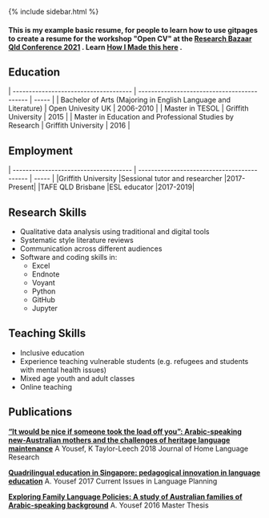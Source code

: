 
{% include sidebar.html %}


#### This is my example basic resume, for people to learn how to use gitpages to create a resume for the workshop "Open CV" at the [Research Bazaar Qld Conference 2021](https://resbaz.github.io/resbaz2021qld/) . Learn [How I Made this here](https://amandamiotto.github.io/Portfolio/HowIMadeThis) .

## Education

| ------------------------------------- | ------------------------------------------- | ----- |
| Bachelor of Arts (Majoring in English Language and Literature) | Open Univesity UK | 2006-2010 |
| Master in TESOL | Griffith University | 2015 |
| Master in Education and Professional Studies by Research | Griffith University | 2016 |

## Employment

| ------------------------------------- | ------------------------------------------- | ----- |
|Griffith University      |Sessional tutor and researcher |2017-Present|
|TAFE QLD Brisbane |ESL educator |2017-2019|

## Research Skills
- Qualitative data analysis using traditional and digital tools
- Systematic style literature reviews
- Communication across different audiences
- Software and coding skills in: 
   - Excel
   - Endnote
   - Voyant
   - Python
   - GitHub
   - Jupyter

## Teaching Skills
- Inclusive education
- Experience teaching vulnerable students (e.g. refugees and students with mental health issues)
- Mixed age youth and adult classes
- Online teaching 


## Publications

[**“It would be nice if someone took the load off you”: Arabic-speaking new-Australian mothers and the challenges of heritage language maintenance**](https://www.diva-portal.org/smash/record.jsf?pid=diva2%3A1253452&dswid=-5205)
A Yousef, K Taylor-Leech 2018
Journal of Home Language Research


[**Quadrilingual education in Singapore: pedagogical innovation in language education**](https://www.tandfonline.com/doi/abs/10.1080/14664208.2016.1268355?journalCode=rclp20)
A. Yousef 2017
Current Issues in Language Planning


[**Exploring Family Language Policies: A study of Australian families of Arabic-speaking background**](https://d1wqtxts1xzle7.cloudfront.net/50941677/EPS_Master_s_Thesis-Areej_Yousef-s2829645-with-cover-page-v2.pdf?Expires=1637824716&Signature=c~bRzyMI6AgFSM2BoMRl7x2wK2chyz7qnbnM-G7gZwuNYqYfVJmY0kMi1lc5CYwXV9t~GXjLrIrnvsVIoR1krF7QaSaqjylFBeHyRt~9mqnOb67cLYl3RiybbpQBvqvK8ediHRPbaQO0gNQhbba5bcWIydaV1BUin7EpuIWYF9qIHkAPbZ9voUmSS68tPZ7ImUiC5sgVBjTgb0XUifZ5EwXr4W7yC-GZySad7SOHHJbHgFL6B~U-zlGwEn82msafjFe0BA5mIfx4eA-4Q67vdSetNR-ivnYdf9pwhiw1loIaUwxleWAIydbTPbQ7YmRZlKowaKJbBLT6HyCqYun7Bw__&Key-Pair-Id=APKAJLOHF5GGSLRBV4ZA) 
A. Yousef 2016
Master Thesis
